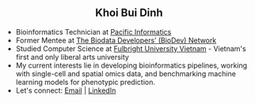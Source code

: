<h2 align="center">Khoi Bui Dinh</h2>

- Bioinformatics Technician at [Pacific Informatics](https://pacificinformatics.com.vn/en/)
- Former Mentee at [The Biodata Developers’ (BioDev) Network](https://www.sanger.ac.uk/collaboration/biodev-network/)
- Studied Computer Science at [Fulbright University Vietnam](https://fulbright.edu.vn) - Vietnam's first and only liberal arts university
- My current interests lie in developing bioinformatics pipelines, working with single-cell and spatial omics data, and benchmarking machine learning models for phenotypic prediction.
- Let's connect: [Email](khoibui.personal@gmail.com) | [LinkedIn](https://www.linkedin.com/in/kbuidinh/)
